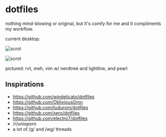 # dotfiles

nothing mind-blowing or original, but it's comfy for me and it compliments my workflow.

current desktop:

![scrot](https://0x0.st/AwJ.png)

![scrot](https://0x0.st/Aw4.png)

pictured: rvt, meh, vim w/ nerdtree and lightline, and pearl

## Inspirations
* https://github.com/windelicato/dotfiles
* https://github.com/ObliviousGmn
* https://github.com/tudurom/dotfiles
* https://github.com/xero/dotfiles
* https://github.com/electro7/dotfiles
* /r/unixporn
* a lot of /g/ and /wg/ threads
